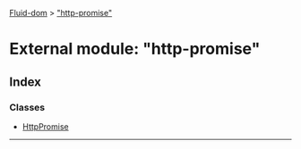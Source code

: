 [Fluid-dom](../README.md) > ["http-promise"](../modules/_http_promise_.md)

# External module: "http-promise"

## Index

### Classes

* [HttpPromise](../classes/_http_promise_.httppromise.md)

---

